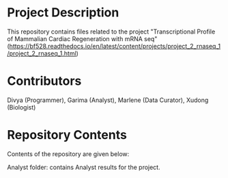 # Project Description

This repository contains files related to the project "Transcriptional Profile of Mammalian Cardiac Regeneration with mRNA seq" (https://bf528.readthedocs.io/en/latest/content/projects/project_2_rnaseq_1/project_2_rnaseq_1.html)

# Contributors

Divya (Programmer), Garima (Analyst), Marlene (Data Curator), Xudong (Biologist)

# Repository Contents

Contents of the repository are given below:

Analyst folder: contains Analyst results for the project.
